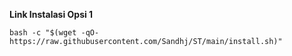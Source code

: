 **Link Instalasi Opsi 1**
```
bash -c "$(wget -qO- https://raw.githubusercontent.com/Sandhj/ST/main/install.sh)"
```
